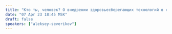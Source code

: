 ```yaml
---
title: "Кто ты, человек? О внедрении здоровьесберегающих технологий в образовательный процесс"
date: "07 Apr 23 18:45 MSK"
draft: false
speakers: ["aleksey-severikov"]
---
```

